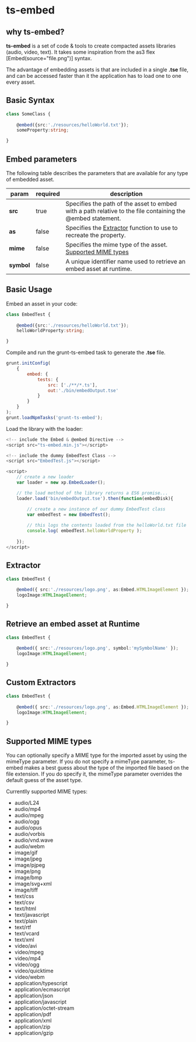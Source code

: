 # ts-embed

## why ts-embed? ##
**ts-embed** is a set of code & tools to create compacted assets libraries (audio, video, text). It takes some inspiration from the as3 flex [Embed(source="file.png")] syntax.

The advantage of embedding assets is that are included in a single **.tse** file, and can be accessed faster than it the application has to load one to one every asset.

## Basic Syntax ##
~~~typescript 
class SomeClass {
	
	@embed({src:'./resources/helloWorld.txt'});
	someProperty:string;

}
~~~

## Embed parameters ##

The following table describes the parameters that are available for any type of embedded asset.


param  | required | description
----------| ---- | -------------
**src**	| true | Specifies the path of the asset to embed with a path relative to the file containing the @embed statement.
**as**		| false | Specifies the [Extractor](#extractor) function to use to recreate the property. 
**mime**	| false | Specifies the mime type of the asset. [Supported MIME types](#supported-MIME-types)
**symbol**| false | A unique identifier name used to retrieve an embed asset at runtime.
## Basic Usage ##

Embed an asset in your code:

~~~typescript 
class EmbedTest {
	
	@embed({src:'./resources/helloWorld.txt'});
	helloWorldProperty:string;

}
~~~

Compile and run the grunt-ts-embed task to generate the **.tse** file.

~~~javascript
grunt.initConfig(
    {
        embed: {
            tests: {
                src: ['./**/*.ts'],
                out:'./bin/embedOutput.tse'
            }
        }
    }    
);
grunt.loadNpmTasks('grunt-ts-embed');
~~~
Load the library with the loader:

~~~javascript
<!-- include the Embed & @embed Directive -->
<script src="ts-embed.min.js"></script>

<!-- include the dummy EmbedTest Class -->
<script src="EmbedTest.js"></script>

<script>
	// create a new loader
	var loader = new xp.EmbedLoader();

	// the load method of the library returns a ES6 promise...
	loader.load('bin/embedOutput.tse').then(function(embedDisk){

		// create a new instance of our dummy EmbedTest class
		var embedTest = new EmbedTest();
		
		// this logs the contents loaded from the helloWorld.txt file
		console.log( embedTest.helloWorldProperty );
		
	});
</script>
~~~




## Extractor ##
~~~typescript 
class EmbedTest {
	
	@embed({ src:'./resources/logo.png', as:Embed.HTMLImageElement });
	logoImage:HTMLImageElement;

}
~~~

## Retrieve an embed asset at Runtime ##
~~~typescript 
class EmbedTest {
	
	@embed({ src:'./resources/logo.png', symbol:'mySymbolName' });
	logoImage:HTMLImageElement;

}
~~~

## Custom Extractors ##
~~~typescript 
class EmbedTest {
	
	@embed({ src:'./resources/logo.png', as:Embed.HTMLImageElement });
	logoImage:HTMLImageElement;

}
~~~
## Supported MIME types ##

You can optionally specify a MIME type for the imported asset by using the mimeType parameter. If you do not specify a mimeType parameter, ts-embed makes a best guess about the type of the imported file based on the file extension. If you do specify it, the mimeType parameter overrides the default guess of the asset type.

Currentlly supported MIME types:

* audio/L24
* audio/mp4
* audio/mpeg
* audio/ogg
* audio/opus
* audio/vorbis
* audio/vnd.wave
* audio/webm
* image/gif
* image/jpeg
* image/pjpeg
* image/png
* image/bmp
* image/svg+xml
* image/tiff
* text/css
* text/csv
* text/html
* text/javascript
* text/plain
* text/rtf
* text/vcard
* text/xml
* video/avi
* video/mpeg
* video/mp4
* video/ogg
* video/quicktime
* video/webm
* application/typescript
* application/ecmascript
* application/json
* application/javascript
* application/octet-stream
* application/pdf
* application/xml
* application/zip
* application/gzip
